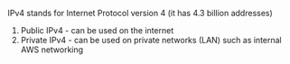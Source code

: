 IPv4 stands for Internet Protocol version 4 (it has 4.3 billion addresses)
1. Public IPv4 - can be used on the internet
2. Private IPv4 - can be used on private networks (LAN) such as internal AWS networking
